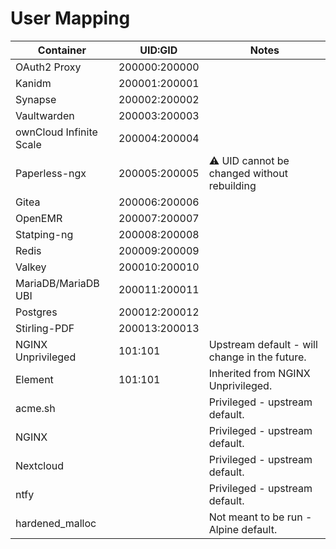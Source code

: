 # User Mapping

| Container                | UID:GID          | Notes                                         |
|--------------------------|------------------|-----------------------------------------------|
| OAuth2 Proxy             | 200000:200000    |                                               |
| Kanidm                   | 200001:200001    |                                               |
| Synapse                  | 200002:200002    |                                               |
| Vaultwarden              | 200003:200003    |                                               |
| ownCloud Infinite Scale  | 200004:200004    |                                               |
| Paperless-ngx            | 200005:200005    | ⚠️ UID cannot be changed without rebuilding   |
| Gitea                    | 200006:200006    |                                               |
| OpenEMR                  | 200007:200007    |                                               |
| Statping-ng              | 200008:200008    |                                               |
| Redis                    | 200009:200009    |                                               |
| Valkey                   | 200010:200010    |                                               |
| MariaDB/MariaDB UBI      | 200011:200011    |                                               |
| Postgres                 | 200012:200012    |                                               |
| Stirling-PDF             | 200013:200013    |                                               |
| NGINX Unprivileged       | 101:101          | Upstream default - will change in the future. |
| Element                  | 101:101          | Inherited from NGINX Unprivileged.            |
| acme.sh                  |                  | Privileged - upstream default.                |
| NGINX                    |                  | Privileged - upstream default.                |
| Nextcloud                |                  | Privileged - upstream default.                |
| ntfy                     |                  | Privileged - upstream default.                |
| hardened_malloc          |                  | Not meant to be run - Alpine default.         |

